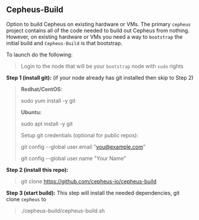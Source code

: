 ## Cepheus-Build

Option to build Cepheus on existing hardware or VMs. The primary `cepheus` project contains all of the code needed to build out Cepheus from nothing. However, on existing hardware or VMs you need a way to `bootstrap` the initial build and `Cepheus-Build` is that bootstrap.

To launch do the following:

>Login to the node that will be your `bootstrap` node with `sudo` rights


**Step 1 (install git):** (if your node already has git installed then skip to Step 2)

>**Redhat/CentOS:**
>
>sudo yum install -y git
>>
>**Ubuntu:**
>
>sudo apt install -y git
>
>Setup git credentials (optional for public repos):
>
>git config --global user.email "you@example.com"
>
>git config --global user.name "Your Name"

**Step 2 (install this repo):**

>git clone https://github.com/cepheus-io/cepheus-build

**Step 3 (start build):**
This step will install the needed dependencies, git clone `cepheus` to

>./cepheus-build/cepheus-build.sh
